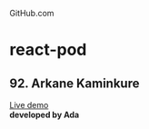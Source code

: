 GitHub.com
# react-pod
## 92. Arkane Kaminkure

[Live demo](https://tot-todo-9229u.web.app/)
<br />
**developed by Ada**
